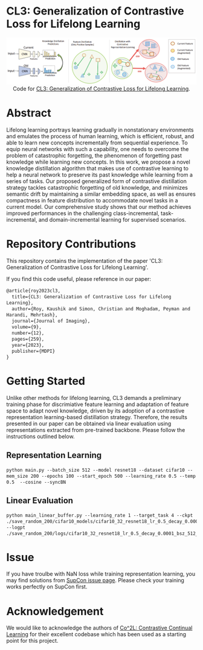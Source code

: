 # CL3: Generalization of Contrastive Loss for Lifelong Learning

<p align="center" style="text-align: center;">
    <img src="figures/cl3.png"/>
    Code for <a style='ext-align: center;' href="https://www.mdpi.com/2313-433X/9/12/259">CL3: Generalization of Contrastive Loss for Lifelong Learning</a>.
</p>


# Abstract
Lifelong learning portrays learning gradually in nonstationary environments and emulates
the process of human learning, which is efficient, robust, and able to learn new concepts incrementally
from sequential experience. To equip neural networks with such a capability, one needs to overcome
the problem of catastrophic forgetting, the phenomenon of forgetting past knowledge while learning
new concepts. In this work, we propose a novel knowledge distillation algorithm that makes use of
contrastive learning to help a neural network to preserve its past knowledge while learning from a
series of tasks. Our proposed generalized form of contrastive distillation strategy tackles catastrophic
forgetting of old knowledge, and minimizes semantic drift by maintaining a similar embedding space,
as well as ensures compactness in feature distribution to accommodate novel tasks in a current model.
Our comprehensive study shows that our method achieves improved performances in the challenging
class-incremental, task-incremental, and domain-incremental learning for supervised scenarios.


# Repository Contributions

This repository contains the implementation of the paper 'CL3: Generalization of Contrastive Loss for Lifelong Learning'. 

If you find this code useful, please reference in our paper:

```
@article{roy2023cl3,
  title={CL3: Generalization of Contrastive Loss for Lifelong Learning},
  author={Roy, Kaushik and Simon, Christian and Moghadam, Peyman and Harandi, Mehrtash},
  journal={Journal of Imaging},
  volume={9},
  number={12},
  pages={259},
  year={2023},
  publisher={MDPI}
}
```

# Getting Started

Unlike other methods for lifelong learning, CL3 demands a preliminary training phase for discrimiative feature learning and adaptation of feature space to adapt novel knowledge, driven by its adoption of a contrastive representation learning-based distillation strategy. Therefore, the results presented in our paper can be obtained via linear evaluation using representations extracted from pre-trained  backbone. Please follow the instructions outlined below.

## Representation Learning
```
python main.py --batch_size 512 --model resnet18 --dataset cifar10 --mem_size 200 --epochs 100 --start_epoch 500 --learning_rate 0.5 --temp 0.5  --cosine --syncBN
```

## Linear Evaluation
```
python main_linear_buffer.py --learning_rate 1 --target_task 4 --ckpt ./save_random_200/cifar10_models/cifar10_32_resnet18_lr_0.5_decay_0.0001_bsz_512_temp_0.5_momentum_1.000_trial_0_500_100_1.0_cosine_warm/ --logpt ./save_random_200/logs/cifar10_32_resnet18_lr_0.5_decay_0.0001_bsz_512_temp_0.5_momentum_1.000_trial_0_500_100_1.0_cosine_warm/
```

# Issue

If you have troulbe with NaN loss while training representation learning, you may find solutions from [SupCon issue page](https://github.com/HobbitLong/SupContrast/issues). Please check your training works perfectly on SupCon first. 


# Acknowledgement
We would like to acknowledge the authors of [Co^2L: Contrastive Continual Learning](https://github.com/chaht01/co2l) for their excellent codebase which has been used as a starting point for this project.